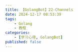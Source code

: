 ```yaml
---
title: 【GolangBot】22-Channels
date: 2024-12-17 08:53:39
tags: 
    - Golang
    - 教程
categories:
    - [学习心得, GolangBot]
published: false
---
```

